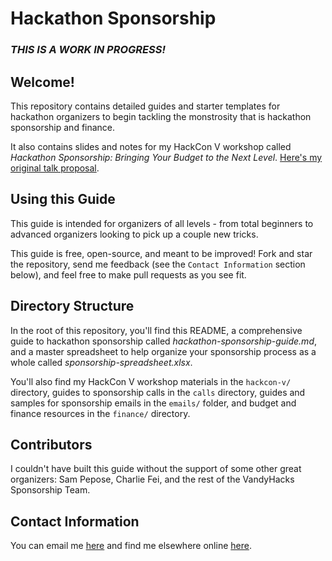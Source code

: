 # Hackathon Sponsorship

### *THIS IS A WORK IN PROGRESS!*

## Welcome!
This repository contains detailed guides and starter templates for hackathon organizers to begin tackling the monstrosity that is hackathon sponsorship and finance.

It also contains slides and notes for my HackCon V workshop called _Hackathon Sponsorship: Bringing Your Budget to the Next Level_. [Here's my original talk proposal](https://www.papercall.io/talks/31513/children/31514).

## Using this Guide
This guide is intended for organizers of all levels - from total beginners to advanced organizers looking to pick up a couple new tricks.

This guide is free, open-source, and meant to be improved! Fork and star the repository, send me feedback (see the ```Contact Information``` section below), and feel free to make pull requests as you see fit.

## Directory Structure
In the root of this repository, you'll find this README, a comprehensive guide to hackathon sponsorship called _hackathon-sponsorship-guide.md_, and a master spreadsheet to help organize your sponsorship process as a whole called _sponsorship-spreadsheet.xlsx_. 

You'll also find my HackCon V workshop materials in the ```hackcon-v/``` directory, guides to sponsorship calls in the ```calls``` directory, guides and samples for sponsorship emails in the ```emails/``` folder, and budget and finance resources in the ```finance/``` directory. 

## Contributors
I couldn't have built this guide without the support of some other great organizers: Sam Pepose, Charlie Fei, and the rest of the VandyHacks Sponsorship Team.

## Contact Information
You can email me [here](mailto:irfaan@vandyhacks.org) and find me elsewhere online [here](http://irfaan.me).